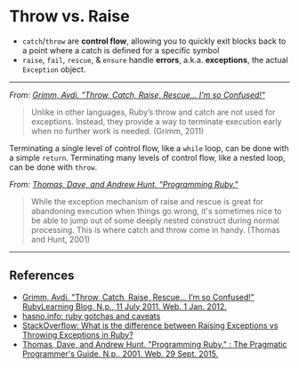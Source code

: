# Throw vs. Raise

-   `catch`/`throw` are **control flow**, allowing you to quickly exit blocks back to a point where a catch is defined for a specific symbol
-   `raise`, `fail`, `rescue`, & `ensure` handle **errors**, a.k.a. **exceptions**, the actual `Exception` object.

---

*From: [Grimm, Avdi. "Throw, Catch, Raise, Rescue… I’m so Confused!"](http://rubylearning.com/blog/2011/07/12/throw-catch-raise-rescue-im-so-confused)*

> Unlike in other languages, Ruby’s throw and catch are not used for exceptions. Instead, they provide a way to terminate execution early when no further work is needed. (Grimm, 2011)

Terminating a single level of control flow, like a `while` loop, can be done with a simple `return`. Terminating many levels of control flow, like a nested loop, can be done with `throw`.

*From: [Thomas, Dave, and Andrew Hunt. "Programming Ruby."](http://ruby-doc.com/docs/ProgrammingRuby/html/tut_exceptions.html)*

> While the exception mechanism of raise and rescue is great for abandoning execution when things go wrong, it's sometimes nice to be able to jump out of some deeply nested construct during normal processing. This is where catch and throw come in handy. (Thomas and Hunt, 2001)

---

## References

-   [Grimm, Avdi. "Throw, Catch, Raise, Rescue… I’m so Confused!" RubyLearning Blog. N.p., 11 July 2011. Web. 1 Jan. 2012.](http://rubylearning.com/blog/2011/07/12/throw-catch-raise-rescue-im-so-confused)
-   [hasno.info: ruby gotchas and caveats](http://hasno.info/ruby-gotchas-and-caveats)
-   [StackOverflow: What is the difference between Raising Exceptions vs Throwing Exceptions in Ruby?](http://stackoverflow.com/questions/51021/what-is-the-difference-between-raising-exceptions-vs-throwing-exceptions-in-ruby)
-   [Thomas, Dave, and Andrew Hunt. "Programming Ruby." : The Pragmatic Programmer's Guide. N.p., 2001. Web. 29 Sept. 2015.](http://ruby-doc.com/docs/ProgrammingRuby/html/tut_exceptions.html)
